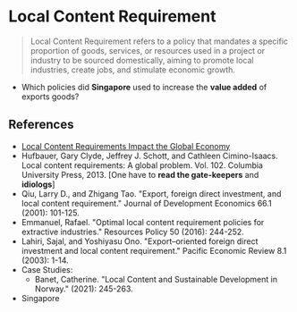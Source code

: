 # Local Content Requirement

> Local Content Requirement refers to a policy that mandates a specific proportion of goods, services, or resources used in a project or industry to be sourced domestically, aiming to promote local industries, create jobs, and stimulate economic growth.

- Which policies did **Singapore** used to increase the **value added** of exports goods?

## References

- [Local Content Requirements Impact the Global Economy](https://www.oecd.org/trade/topics/local-content-requirements/)
- Hufbauer, Gary Clyde, Jeffrey J. Schott, and Cathleen Cimino-Isaacs. Local content requirements: A global problem. Vol. 102. Columbia University Press, 2013. [One have to **read the gate-keepers** and **idiologs**]
- Qiu, Larry D., and Zhigang Tao. "Export, foreign direct investment, and local content requirement." Journal of Development Economics 66.1 (2001): 101-125.
- Emmanuel, Rafael. "Optimal local content requirement policies for extractive industries." Resources Policy 50 (2016): 244-252.
- Lahiri, Sajal, and Yoshiyasu Ono. "Export–oriented foreign direct investment and local content requirement." Pacific Economic Review 8.1 (2003): 1-14.
- Case  Studies:
    - Banet, Catherine. "Local Content and Sustainable Development in Norway." (2021): 245-263.
- Singapore
